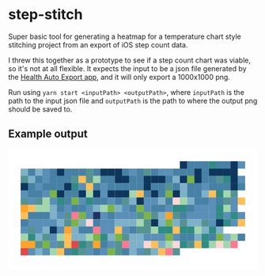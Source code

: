 # step-stitch

Super basic tool for generating a heatmap for a temperature chart style
stitching project from an export of iOS step count data.

I threw this together as a prototype to see if a step count chart was viable, so
it's not at all flexible. It expects the input to be a json file generated by
the [Health Auto Export app](https://apps.apple.com/app/id1115567069), and it
will only export a 1000x1000 png.

Run using `yarn start <inputPath> <outputPath>`, where `inputPath` is the path
to the input json file and `outputPath` is the path to where the output png
should be saved to.

## Example output

![](./example.png)

